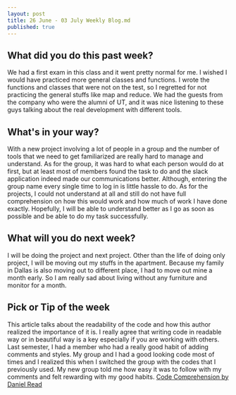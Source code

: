 ```yaml
---
layout: post
title: 26 June - 03 July Weekly Blog.md
published: true
---
```

## What did you do this past week?
We had a first exam in this class and it went pretty normal for me. I wished I would have practiced more general classes and functions. I wrote the functions and classes that were not on the test, so I regretted for not practicing the general stuffs like map and reduce. We had the guests from the company who were the alumni of UT, and it was nice listening to these guys talking about the real development with different tools. 

## What's in your way?
With a new project involving a lot of people in a group and the number of tools that we need to get familiarized are really hard to manage and understand. As for the group, it was hard to what each person would do at first, but at least most of members found the task to do and the slack application indeed made our communications better. Although, entering the group name every single time to log in is little hassle to do. As for the projects, I could not understand at all and still do not have full comprehension on how this would work and how much of work I have done exactly. Hopefully, I will be able to understand better as I go as soon as possible and be able to do my task successfully.
    
## What will you do next week?
I will be doing the project and next project. Other than the life of doing only project, I will be moving out my stuffs in the apartment. Because my family in Dallas is also moving out to different place, I had to move out mine a month early. So I am really sad about living without any furniture and monitor for a month.

   
## Pick or Tip of the week
This article talks about the readability of the code and how this author realized the importance of it is. I really agree that writing code in readable way or in beautiful way is a key especially if you are working with others. Last semester, I had a member who had a really good habit of adding comments and styles. My group and I had a good looking code most of times and I realized this when I switched the group with the codes that I previously used. My new group told me how easy it was to follow with my comments and felt rewarding with my good habits.
<a href="http://www.developerdotstar.com/mag/articles/read_codecomp.html">Code Comprehension by Daniel Read</a>
